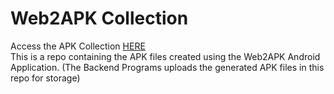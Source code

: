 # Web2APK Collection
Access the APK Collection [HERE](https://pradeepkarthik77.github.io/Web2APK_collection/) <br/>
This is a repo containing the APK files created using the Web2APK Android Application. (The Backend Programs uploads the generated APK files in this repo for storage)
